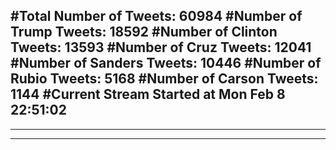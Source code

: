 #Total Number of Tweets: 60984 
#Number of Trump Tweets: 18592
#Number of Clinton Tweets: 13593
#Number of Cruz Tweets: 12041
#Number of Sanders Tweets: 10446
#Number of Rubio Tweets: 5168
#Number of Carson Tweets: 1144
#Current Stream Started at Mon Feb  8 22:51:02
---
---
---
